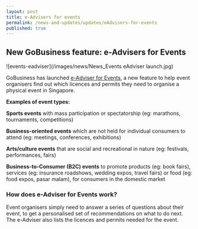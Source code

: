 ```yaml
---
layout: post
title: e-Advisers for events
permalink: /news-and-updates/updates/eAdvisers-for-events
published: true
---
```


## New GoBusiness feature: e-Advisers for Events

![events-eadviser](/images/news/News_Events eAdviser launch.jpg)

GoBusiness has launched [e-Adviser for Events](https://eadviser.g2b.sg/events), a new feature to help event organisers find out which licences and permits they need to organise a physical event in Singapore.

**Examples of event types:**

**Sports events** with mass participation or spectatorship (eg: marathons, tournaments, competitions)

**Business-oriented events** which are not held for individual consumers to attend (eg: meetings, conferences, exhibitions)

**Arts/culture events** that are social and recreational in nature (eg: festivals, performances, fairs)

**Business-to-Consumer (B2C) events** to promote products (eg: book fairs), services (eg: insurance roadshows, wedding expos, travel fairs) or food (eg: food expos, pasar malam), for consumers in the domestic market

### How does e-Adviser for Events work?

Event organisers simply need to answer a series of questions about their event, to get a personalised set of recommendations on what to do next. The e-Adviser also lists the licences and permits needed for the event.

